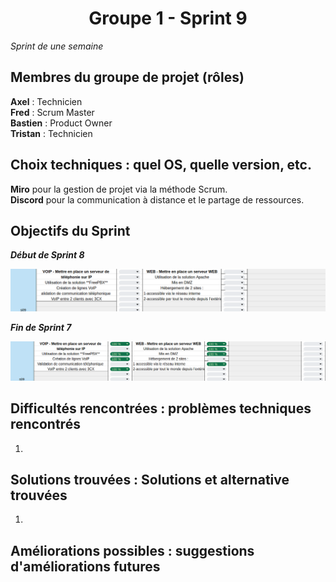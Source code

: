 <div align="center"><H1> Groupe 1 -  Sprint 9 </H1></div>

_Sprint de une semaine_

## Membres du groupe de projet (rôles)

**Axel** : Technicien     
**Fred** : Scrum Master   
**Bastien** : Product Owner  
**Tristan** : Technicien  

## Choix techniques : quel OS, quelle version, etc.

**Miro** pour la gestion de projet via la méthode Scrum.  
**Discord** pour la communication à distance et le partage de ressources.

## Objectifs du Sprint

_**Début de Sprint 8**_  

![DEBUT_SPRINT9.png](https://github.com/WildCodeSchool/TSSR-ANGOU-P3-G1/blob/main/SCREENS-PAR-SPRINT/SCREENS-SPRINT9/DEBUT_SPRINT9.png)

_**Fin de Sprint 7**_  

![FIN_SPRINT9.png](https://github.com/WildCodeSchool/TSSR-ANGOU-P3-G1/blob/main/SCREENS-PAR-SPRINT/SCREENS-SPRINT9/FIN_SPRINT9.png)

## Difficultés rencontrées : problèmes techniques rencontrés

1. 

## Solutions trouvées : Solutions et alternative trouvées

1. 

## Améliorations possibles : suggestions d'améliorations futures
